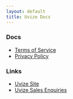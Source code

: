 ```yaml
---
layout: default
title: Uvize Docs
---
```


### Docs

 * [Terms of Service](terms.html)
 * [Privacy Policy](privacy.html)
 
### Links

* [Uvize Site](http://uvize.com)
* [Uvize Sales Enquiries](http://getuvize.com)